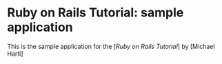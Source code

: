 # Ruby on Rails Tutorial: sample application

This is the sample application for
the [*Ruby on Rails Tutorial*]
by [Michael Hartl]
